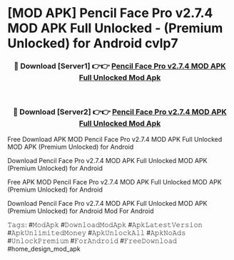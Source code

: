 # [MOD APK] Pencil Face Pro v2.7.4 MOD APK Full Unlocked - (Premium Unlocked) for Android cvlp7



<div align="center">
<h3>🔴 Download [Server1] 👉👉 <a href="https://momento.my/?title=Pencil_Face_Pro_v2.7.4_MOD_APK_Full_Unlocked">Pencil Face Pro v2.7.4 MOD APK Full Unlocked Mod Apk</a></h3><br>

<h3>🔴 Download [Server2] 👉👉 <a href="https://momento.my/?title=Pencil_Face_Pro_v2.7.4_MOD_APK_Full_Unlocked">Pencil Face Pro v2.7.4 MOD APK Full Unlocked Mod Apk</a></h3>
</div>



Free Download APK MOD Pencil Face Pro v2.7.4 MOD APK Full Unlocked MOD APK (Premium Unlocked) for Android

Download Pencil Face Pro v2.7.4 MOD APK Full Unlocked MOD APK (Premium Unlocked) for Android

Free APK MOD Pencil Face Pro v2.7.4 MOD APK Full Unlocked MOD APK (Premium Unlocked) for Android

Download Pencil Face Pro v2.7.4 MOD APK Full Unlocked MOD APK (Premium Unlocked) for Android Mod For Android

𝚃𝚊𝚐𝚜: #𝙼𝚘𝚍𝙰𝚙𝚔 #𝙳𝚘𝚠𝚗𝚕𝚘𝚊𝚍𝙼𝚘𝚍𝙰𝚙𝚔 #𝙰𝚙𝚔𝙻𝚊𝚝𝚎𝚜𝚝𝚅𝚎𝚛𝚜𝚒𝚘𝚗 #𝙰𝚙𝚔𝚄𝚗𝚕𝚒𝚖𝚒𝚝𝚎𝚍𝙼𝚘𝚗𝚎𝚢 #𝙰𝚙𝚔𝚄𝚗𝚕𝚘𝚌𝚔𝙰𝚕𝚕 #𝙰𝚙𝚔𝙽𝚘𝙰𝚍𝚜 #𝚄𝚗𝚕𝚘𝚌𝚔𝙿𝚛𝚎𝚖𝚒𝚞𝚖 #𝙵𝚘𝚛𝙰𝚗𝚍𝚛𝚘𝚒𝚍 #𝙵𝚛𝚎𝚎𝙳𝚘𝚠𝚗𝚕𝚘𝚊𝚍 #home_design_mod_apk
